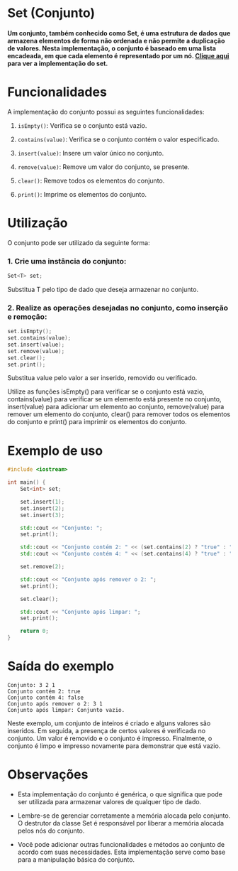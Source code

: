 # Set (Conjunto)

#### Um conjunto, também conhecido como Set, é uma estrutura de dados que armazena elementos de forma não ordenada e não permite a duplicação de valores. Nesta implementação, o conjunto é baseado em uma lista encadeada, em que cada elemento é representado por um nó. [Clique aqui](../set.cpp) para ver a implementação do set.

# Funcionalidades
A implementação do conjunto possui as seguintes funcionalidades:

1. `isEmpty()`: Verifica se o conjunto está vazio.

2. `contains(value)`: Verifica se o conjunto contém o valor especificado.

3. `insert(value)`: Insere um valor único no conjunto.

4. `remove(value)`: Remove um valor do conjunto, se presente.

5. `clear()`: Remove todos os elementos do conjunto.

6. `print()`: Imprime os elementos do conjunto.


# Utilização
O conjunto pode ser utilizado da seguinte forma:
### 1. Crie uma instância do conjunto:
```cpp
Set<T> set;
```
Substitua T pelo tipo de dado que deseja armazenar no conjunto.

### 2. Realize as operações desejadas no conjunto, como inserção e remoção:
```cpp
set.isEmpty();
set.contains(value);
set.insert(value);
set.remove(value);
set.clear();
set.print();

```
Substitua value pelo valor a ser inserido, removido ou verificado.

Utilize as funções isEmpty() para verificar se o conjunto está vazio, contains(value) para verificar se um elemento está presente no conjunto, insert(value) para adicionar um elemento ao conjunto, remove(value) para remover um elemento do conjunto, clear() para remover todos os elementos do conjunto e print() para imprimir os elementos do conjunto.

# Exemplo de uso
```cpp
#include <iostream>

int main() {
    Set<int> set;

    set.insert(1);
    set.insert(2);
    set.insert(3);

    std::cout << "Conjunto: ";
    set.print();

    std::cout << "Conjunto contém 2: " << (set.contains(2) ? "true" : "false") << std::endl;
    std::cout << "Conjunto contém 4: " << (set.contains(4) ? "true" : "false") << std::endl;

    set.remove(2);

    std::cout << "Conjunto após remover o 2: ";
    set.print();

    set.clear();

    std::cout << "Conjunto após limpar: ";
    set.print();

    return 0;
}
```

# Saída do exemplo
``` 
Conjunto: 3 2 1
Conjunto contém 2: true
Conjunto contém 4: false
Conjunto após remover o 2: 3 1
Conjunto após limpar: Conjunto vazio.
```
Neste exemplo, um conjunto de inteiros é criado e alguns valores são inseridos. Em seguida, a presença de certos valores é verificada no conjunto. Um valor é removido e o conjunto é impresso. Finalmente, o conjunto é limpo e impresso novamente para demonstrar que está vazio.

# Observações
- Esta implementação do conjunto é genérica, o que significa que pode ser utilizada para armazenar valores de qualquer tipo de dado.

- Lembre-se de gerenciar corretamente a memória alocada pelo conjunto. O destrutor da classe Set é responsável por liberar a memória alocada pelos nós do conjunto.

- Você pode adicionar outras funcionalidades e métodos ao conjunto de acordo com suas necessidades. Esta implementação serve como base para a manipulação básica do conjunto.
